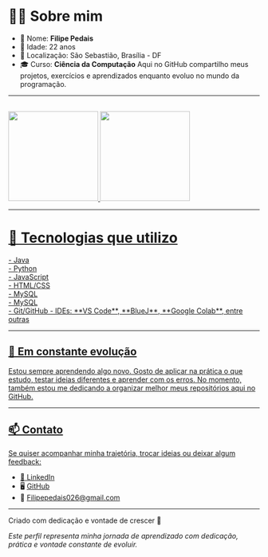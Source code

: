 # 👨‍💻 Sobre mim

- 👤 Nome: **Filipe Pedais**
- 🎂 Idade: 22 anos
- 📍 Localização: São Sebastião, Brasília - DF
- 🎓 Curso: **Ciência da Computação** Aqui no GitHub compartilho meus projetos, exercícios e aprendizados enquanto evoluo no mundo da programação.

---

<div style="display: inline_block"><br>
</div>
<div>
 <a href="https://github.com/marixlo">
 <img height="180em" src="https://github-readme-stats.vercel.app/api?username=FilipePedais&show_icons=true&theme=radical&include_all_commits=true&count_private=true"/>
 <img height="180em" src="https://github-readme-stats.vercel.app/api/top-langs/?username=FilipePedais&layout=compact&langs_count=7&theme=radical"/>
</div>

---

<h1> 🧰 Tecnologias que utilizo</h1>
<p>- Java<br>
- Python<br>
- JavaScript<br>
- HTML/CSS<br>
- MySQL<br>
- MySQL<br>
- Git/GitHub
- IDEs: **VS Code**, **BlueJ**, **Google Colab**, entre outras</p>

---

## 🌱 Em constante evolução

Estou sempre aprendendo algo novo. Gosto de aplicar na prática o que estudo, testar ideias diferentes e aprender com os erros. No momento, também estou me dedicando a organizar melhor meus repositórios aqui no GitHub.

---

## 📫 Contato

Se quiser acompanhar minha trajetória, trocar ideias ou deixar algum feedback:

- 💼 [LinkedIn](https://www.linkedin.com/in/filipe-pedais-6706ab176)
- 🖥️ [GitHub](https://github.com/FilipePedais)
- 📧 [Filipepedais026@gmail.com](mailto:Filipepedais026@gmail.com)
---

Criado com dedicação e vontade de crescer 📘

*Este perfil representa minha jornada de aprendizado com dedicação, prática e vontade constante de evoluir.*



<!--
**FilipePedais/FilipePedais** is a ✨ _special_ ✨ repository because its `README.md` (this file) appears on your GitHub profile.

Here are some ideas to get you started:

- 🔭 I’m currently working on ...
- 🌱 I’m currently learning ...
- 👯 I’m looking to collaborate on ...
- 🤔 I’m looking for help with ...
- 💬 Ask me about ...
- 📫 How to reach me: ...
- 😄 Pronouns: ...
- ⚡ Fun fact: ...
-->
